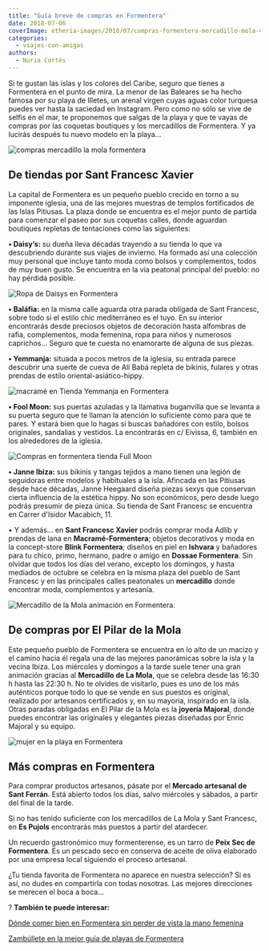 ```yaml
---
title: "Guía breve de compras en Formentera"
date: 2018-07-06
coverImage: etheria-images/2018/07/compras-formentera-mercadillo-mola-4-e1669654042454.jpeg
categories: 
  - viajes-con-amigas
authors: 
  - Nuria Cortés
---
```


Si te gustan las islas y los colores del Caribe, seguro que tienes a Formentera en el 
punto de mira. La menor de las Baleares se ha hecho famosa por su playa de Illetes, un 
arenal virgen cuyas aguas color turquesa puedes ver hasta la saciedad en Instagram. Pero 
como no sólo se vive de selfis en el mar, te proponemos que salgas de la playa y que te 
vayas de compras por las coquetas boutiques y los mercadillos de Formentera. Y ya 
lucirás después tu nuevo modelo en la playa… 

![compras mercadillo la mola formentera](etheria-images/2018/07/compras-formentera-mercadillo-mola-4.jpeg "Mercadillo de La Mola © Alfredo Montero/ Illesbalears.travel")

## De tiendas por Sant Francesc Xavier

La capital de Formentera es un pequeño pueblo crecido en torno a su imponente iglesia, 
una de las mejores muestras de templos fortificados de las Islas Pitiusas. La plaza 
donde se encuentra es el mejor punto de partida para comenzar el paseo por sus coquetas 
calles, donde aguardan boutiques repletas de tentaciones como las siguientes: 

**• Daisy’s:** su dueña lleva décadas trayendo a su tienda lo que va descubriendo 
durante sus viajes de invierno. Ha formado así una colección muy personal que incluye 
tanto moda como bolsos y complementos, todos de muy buen gusto. Se encuentra en la vía 
peatonal principal del pueblo: no hay pérdida posible. 

![Ropa de Daisys en Formentera](etheria-images/2018/07/compras-formentera-daisys.jpeg "Daisys's, prendas muy seleccionadas en Formentera. © Nuria Cortés")

**• Baláfia:** en la misma calle aguarda otra parada obligada de Sant Francesc, sobre 
todo si el estilo chic mediterráneo es el tuyo. En su interior encontrarás desde 
preciosos objetos de decoración hasta alfombras de rafia, complementos, moda femenina, 
ropa para niños y numerosos caprichos… Seguro que te cuesta no enamorarte de alguna de 
sus piezas. 

**• Yemmanja:** situada a pocos metros de la iglesia, su entrada parece descubrir una 
suerte de cueva de Alí Babá repleta de bikinis, fulares y otras prendas de estilo 
oriental-asiático-hippy. 

![macramé en Tienda Yemmanja en Formentera](etheria-images/2018/07/compras-formentera-Iemanja.jpeg "Yemmanja, una tienda repleta de tesoros. © Nuria Cortés")

**• Fool Moon:** sus puertas azuladas y la llamativa buganvilla que se levanta a su 
puerta seguro que te llaman la atención lo suficiente como para que te pares. Y estará 
bien que lo hagas si buscas bañadores con estilo, bolsos originales, sandalias y 
vestidos. La encontrarás en c/ Eivissa, 6, también en los alrededores de la iglesia. 

![Compras en formentera tienda Full Moon](etheria-images/2018/07/compras-Formentera-Ful-Moon.jpeg "© Full Moon, perfecta para comprar bañadores, bolsos, sandalias y vestidos.")

**• Janne Ibiza:** sus bikinis y tangas tejidos a mano tienen una legión de seguidoras 
entre modelos y habituales a la isla. Afincada en las Pitiusas desde hace décadas, Janne 
Heegaard diseña piezas sexys que conservan cierta influencia de la estética hippy. No 
son económicos, pero desde luego podrás presumir de pieza única. Su tienda de Sant 
Francesc se encuentra en Carrer d'Isidor Macabich, 11. 

• Y además… en **Sant Francesc Xavier** podrás comprar moda Adlib y prendas de lana en 
**Macramé-Formentera**; objetos decorativos y moda en la concept-store **Blink 
Formentera**; diseños en piel en **Ishvara** y bañadores para tu chico, primo, hermano, 
padre o amigo en **Dossae Formentera**. Sin olvidar que todos los días del verano, 
excepto los domingos, y hasta mediados de octubre se celebra en la misma plaza del 
pueblo de Sant Francesc y en las principales calles peatonales un **mercadillo** donde 
encontrar moda, complementos y artesanía. 

![Mercadillo de la Mola animación en Formentera.](etheria-images/2018/07/compras-formentera-mercadillo-la-mola-3.jpeg "Mercadillo de La Mola: miércoles y domingos. © Mateu Mennassar/ Illesbalears.travel")

## De compras por El Pilar de la Mola

Este pequeño pueblo de Formentera se encuentra en lo alto de un macizo y el camino hacia 
él regala una de las mejores panorámicas sobre la isla y la vecina Ibiza. Los miércoles 
y domingos a la tarde suele tener una gran animación gracias al **Mercadillo de La 
Mola**, que se celebra desde las 16:30 h hasta las 22:30 h. No te olvides de visitarlo, 
pues es uno de los más auténticos porque todo lo que se vende en sus puestos es 
original, realizado por artesanos certificados y, en su mayoría, inspirado en la isla. 
Otras paradas obligadas en El Pilar de la Mola es la **joyería Majoral**, donde puedes 
encontrar las originales y elegantes piezas diseñadas por Enric Majoral y su equipo. 

![mujer en la playa en Formentera](etheria-images/2018/07/formentera-pixabay-1024x683.jpg "Playa y compras, una buena combinación en Formentera. ©Pixabay")

## Más compras en Formentera

Para comprar productos artesanos, pásate por el **Mercado artesanal de Sant Ferrán**. 
Está abierto todos los días, salvo miércoles y sábados, a partir del final de la tarde. 

Si no has tenido suficiente con los mercadillos de La Mola y Sant Francesc, en **Es 
Pujols** encontrarás más puestos a partir del atardecer. 

Un recuerdo gastronómico muy formenterense, es un tarro de **Peix Sec de Formentera**. 
Es un pescado seco en conserva de aceite de oliva elaborado por una empresa local 
siguiendo el proceso artesanal. 

¿Tu tienda favorita de Formentera no aparece en nuestra selección? Si es así, no dudes 
en compartirla con todas nosotras. Las mejores direcciones se merecen el boca a boca… 

? **También te puede interesar:** 

[Dónde comer bien en Formentera sin perder de vista la mano 
femenina](https://etheriamagazine.com/2022/07/27/mejores-restaurantes-formentera/) 

[Zambúllete en la mejor guía de playas de 
Formentera](https://etheriamagazine.com/2020/04/15/viajar-con-amigas-mejores-playas-formentera/)
